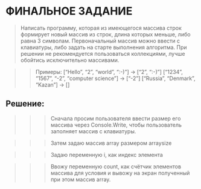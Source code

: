 # ФИНАЛЬНОЕ ЗАДАНИЕ #

 > Написать программу, которая из имеющегося массива строк формирует новый массив из строк, длина которых меньше, либо равна 3 символам. Первоначальный массив можно ввести с клавиатуры, либо задать на старте выполнения алгоритма. При решении не рекомендуется пользоваться коллекциями, лучше обойтись исключительно массивами.

>>Примеры: [“Hello”, “2”, “world”, “:-)”] → [“2”, “:-)”] [“1234”, “1567”, “-2”, “computer science”] →  [“-2”] [“Russia”, “Denmark”, “Kazan”] → []

## Решение: ## 


>>> Сначала просим пользователя ввести размер его массива через Console.Write, чтобы пользователь заполняет массив с клавиатуры.

>>> Затем задаю массив array размером arraysize

>>> Задаю переменную i, как индекс элемента 

>>> Ввожу переменную count, как счётчик элементов массива для условия и вывожу на экран полученный при этом массив array. 


